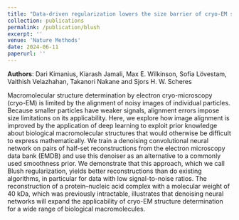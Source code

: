```yaml
---
title: "Data-driven regularization lowers the size barrier of cryo-EM structure determination"
collection: publications
permalink: /publication/blush
excerpt: ''
venue: 'Nature Methods'
date: 2024-06-11
paperurl: ''
---
```

**Authors**: Dari Kimanius, Kiarash Jamali, Max E. Wilkinson, Sofia Lövestam, Vaithish Velazhahan, Takanori Nakane and Sjors H. W. Scheres

Macromolecular structure determination by electron cryo-microscopy (cryo-EM) is limited by the alignment of noisy images of individual particles. Because smaller particles have weaker signals, alignment errors impose size limitations on its applicability. Here, we explore how image alignment is improved by the application of deep learning to exploit prior knowledge about biological macromolecular structures that would otherwise be difficult to express mathematically. We train a denoising convolutional neural network on pairs of half-set reconstructions from the electron microscopy data bank (EMDB) and use this denoiser as an alternative to a commonly used smoothness prior. We demonstrate that this approach, which we call Blush regularization, yields better reconstructions than do existing algorithms, in particular for data with low signal-to-noise ratios. The reconstruction of a protein–nucleic acid complex with a molecular weight of 40 kDa, which was previously intractable, illustrates that denoising neural networks will expand the applicability of cryo-EM structure determination for a wide range of biological macromolecules.
